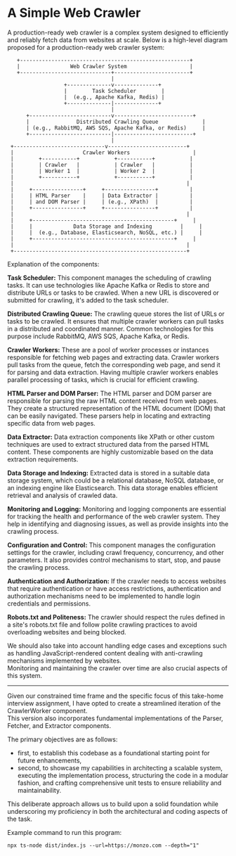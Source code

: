 # A Simple Web Crawler

A production-ready web crawler is a complex system designed to efficiently and reliably fetch data from websites at scale. Below is a high-level diagram proposed for a production-ready web crawler system:

       +------------------------------------------------------+
       |                Web Crawler System                    |
       +-----------------------------+------------------------+
                                     |
                      +--------------v--------------+
                      |        Task Scheduler        |
                      |  (e.g., Apache Kafka, Redis) |
                      +--------------|--------------+
                                     |
          +--------------------------v-------------------------+
          |               Distributed Crawling Queue              |
          | (e.g., RabbitMQ, AWS SQS, Apache Kafka, or Redis)     |
          +--------------------------|-------------------------+
                                     |
     +-----------------------------v-------------------------+
     |                      Crawler Workers                    |
     |        +-----------+           +-----------+           |
     |        | Crawler   |           | Crawler   |           |
     |        | Worker 1  |           | Worker 2  |           |
     |        +-----------+           +-----------+           |
     |                                                       |
     |     +----------------+     +----------------+          |
     |     | HTML Parser    |     | Data Extractor |          |
     |     | and DOM Parser |     | (e.g., XPath)  |          |
     |     +----------------+     +----------------+          |
     |                                                       |
     |     +---------------------------------------------+     |
     |     |             Data Storage and Indexing         |     |
     |     |  (e.g., Database, Elasticsearch, NoSQL, etc.) |     |
     |     +---------------------------------------------+     |
     |                                                       |
     +-------------------------------------------------------+

Explanation of the components:

**Task Scheduler:** This component manages the scheduling of crawling tasks. It can use technologies like Apache Kafka or Redis to store and distribute URLs or tasks to be crawled. When a new URL is discovered or submitted for crawling, it's added to the task scheduler.

**Distributed Crawling Queue:** The crawling queue stores the list of URLs or tasks to be crawled. It ensures that multiple crawler workers can pull tasks in a distributed and coordinated manner. Common technologies for this purpose include RabbitMQ, AWS SQS, Apache Kafka, or Redis.

**Crawler Workers:** These are a pool of worker processes or instances responsible for fetching web pages and extracting data. Crawler workers pull tasks from the queue, fetch the corresponding web page, and send it for parsing and data extraction. Having multiple crawler workers enables parallel processing of tasks, which is crucial for efficient crawling.

**HTML Parser and DOM Parser:** The HTML parser and DOM parser are responsible for parsing the raw HTML content received from web pages. They create a structured representation of the HTML document (DOM) that can be easily navigated. These parsers help in locating and extracting specific data from web pages.

**Data Extractor:** Data extraction components like XPath or other custom techniques are used to extract structured data from the parsed HTML content. These components are highly customizable based on the data extraction requirements.

**Data Storage and Indexing:** Extracted data is stored in a suitable data storage system, which could be a relational database, NoSQL database, or an indexing engine like Elasticsearch. This data storage enables efficient retrieval and analysis of crawled data.

**Monitoring and Logging:** Monitoring and logging components are essential for tracking the health and performance of the web crawler system. They help in identifying and diagnosing issues, as well as provide insights into the crawling process.

**Configuration and Control:** This component manages the configuration settings for the crawler, including crawl frequency, concurrency, and other parameters. It also provides control mechanisms to start, stop, and pause the crawling process.

**Authentication and Authorization:** If the crawler needs to access websites that require authentication or have access restrictions, authentication and authorization mechanisms need to be implemented to handle login credentials and permissions.

**Robots.txt and Politeness:** The crawler should respect the rules defined in a site's robots.txt file and follow polite crawling practices to avoid overloading websites and being blocked.

We should also take into account handling edge cases and exceptions such as handling JavaScript-rendered content dealing with anti-crawling mechanisms implemented by websites.  
Monitoring and maintaining the crawler over time are also crucial aspects of this system.

---


Given our constrained time frame and the specific focus of this take-home interview assignment, I have opted to create a streamlined iteration of the CrawlerWorker component.   
This version also incorporates fundamental implementations of the Parser, Fetcher, and Extractor components. 

The primary objectives are as follows: 
* first, to establish this codebase as a foundational starting point for future enhancements, 
* second, to showcase my capabilities in architecting a scalable system, executing the implementation process, structuring the code in a modular fashion, and crafting comprehensive unit tests to ensure reliability and maintainability. 

This deliberate approach allows us to build upon a solid foundation while underscoring my proficiency in both the architectural and coding aspects of the task.

Example command to run this program:

```
npx ts-node dist/index.js --url=https://monzo.com --depth="1"
```